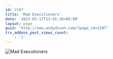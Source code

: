 ```yaml
---
id: 2187
title: 'Mad Executioners'
date: '2023-03-17T13:45:26+00:00'
layout: page
guid: 'http://new.andydixon.com/?page_id=2187'
trx_addons_post_views_count:
    - '1'
---
```


![Mad Executioners](https://i0.wp.com/assets.g8x2.ldn.idrivee2-23.com/posters/Mad%20Executioners%2001.jpg?w=1200&ssl=1 "Mad Executioners")